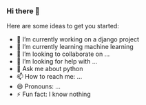### Hi there 👋

<!--
**FREDERICO23/FREDERICO23** is a ✨ _special_ ✨ repository because its `README.md` (this file) appears on your GitHub profile.
-->
Here are some ideas to get you started:

- 🔭 I’m currently working on a django project
- 🌱 I’m currently learning machine learning
- 👯 I’m looking to collaborate on ...
- 🤔 I’m looking for help with ...
- 💬 Ask me about python
- 📫 How to reach me: ...
- 😄 Pronouns: ...
- ⚡ Fun fact: I know nothing

